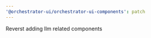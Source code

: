 ```yaml
---
'@orchestrator-ui/orchestrator-ui-components': patch
---
```


Reverst adding llm related components
